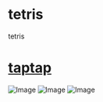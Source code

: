 # tetris
tetris  
# [taptap](https://www.taptap.com/app/85310)  
![Image](https://raw.githubusercontent.com/aschen518/tetris/master/imgs/jt0.jpg)
![Image](https://raw.githubusercontent.com/aschen518/tetris/master/imgs/jt2.jpg)
![Image](https://raw.githubusercontent.com/aschen518/tetris/master/imgs/jt1.png)
